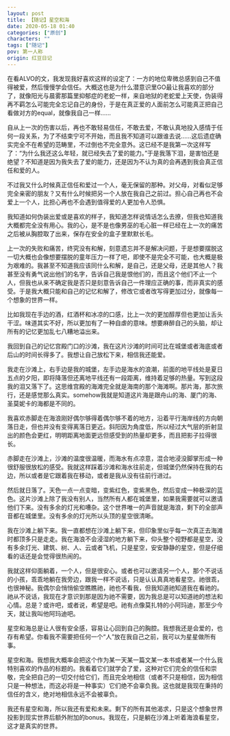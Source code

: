 ```yaml
---
layout: post
title: 【随记】星空和海
date: 2020-05-18 01:40
categories: ["原创"]
characters: ""
tags: ["随记"]
pov: 第一人称
origin: 红豆日记
---
```


在看ALVO的文，我发现我好喜欢这样的设定了：一方的地位卑微总感到自己不值得被爱，然后慢慢学会信任。大概这也是为什么潜意识里GO最让我喜欢的部分了，就像阳光与晨雾那篇里抑郁症的老蛇一样，来自地狱的老蛇爱上天使，伪装得再不羁怎么可能完全忘记自己的身份，于是在真正爱的人面前怎么可能真正把自己看做对方的equal，就像我自己一样……

自从上一次的伤害以后，再也不敢轻易信任，不敢去爱，不敢认真地投入感情于任何一段关系，为了不结束宁可不开始，而且我不知道可以跟谁去说……这后遗症确实完全不在希望的范畴里，不过倒也不完全意外。这已经不是我第一次这样写了：“为什么我还这么年轻，就已经失去了爱的能力。”于是我落下泪，是害怕还是绝望？不知道是因为我失去了爱的能力，还是因为不认为真的会再遇到我会真正信任和爱的人。

不过我又什么时候真正信任和爱过一个人，毫无保留的那种。对父母，对看似足够完全亲密的朋友？又有什么时候把另一个人放在我自己之前过。担心自己再也不会爱上一个人，比担心再也不会遇到值得爱的人更加令人恐惧。

我知道如何伪装出爱或是喜欢的样子，我知道怎样说情话怎么去撩，但我也知道我大概都完全没有用心。我的心，是不是也像男巫的毛心脏一样已经在上一次的痛苦之后被从胸腔取了出来，保存在安全的盒子里默默长毛。

上一次的失败和痛苦，终究没有和解，刻意遗忘并不是解决问题，于是想要摆脱这一切大概也会像想要摆脱的童年压力一样了吧，即使不是完全不可能，也大概是极为艰难的。我甚至不知道我应该同什么和解，是自己，还是父母，还是其他人？我甚至没有勇气说出他们的名字，告诉自己我是恨他们的，而且这个他们不止一个人，但我也从来不确定我是否只是刻意告诉自己一件理应正确的事，而非真实的感受。于是我大概只能和自己的记忆和解了，修改它或者改写得更加过分，就像每一个想象的世界一样。

比如我现在手边的酒，红酒杯和冰凉的口感，比上一次的更加醇厚但也更加让舌头干涩。味道其实不好，所以更加有了一种自虐的意味。想要麻醉自己的头脑，却让所有的记忆更加乱七八糟地溢出来。

我回到自己的记忆宫殿门口的沙滩，我在这片沙滩的时间可比在城堡或者海底或者后山的时间长得多了。我想让自己放松下来，相信我还能爱。

我走在沙滩上，右手边是我的城堡，左手边是海水的浪潮，前面的地平线处是夏日五点的夕阳，即将降落但还离地平线还有一段距离，维持着足够的热量。写到这段我的泪又落下了。这思维宫殿的海滩完全就是海南的那个海滩啊。那片海，那次旅行，还是感觉那么真实。somehow我就是知道这片海是跟舟山的海、厦门的海、圣莫妮卡的海都是不同的。

我喜欢赤脚走在海浪刚好偶尔够得着偶尔够不着的地方，沿着平行海岸线的方向朝落日走，但也并没有变得离落日更近。斜阳因为角度低，所以经过大气层的折射显出的颜色会更红，明明距离地面更远但感受到的热量却更多，而且把影子拉得很长。

赤脚走在沙滩上，沙滩的温度很温暖，而海水有点凉意，混合地浸没脚掌形成一种很舒服很放松的感受。我就这样踩着沙滩和海水往前走，但城堡仍然保持在我的右边，所以或者是它跟着我在移动，或者是我从没有往前行进过。

然后就日落了。天色一点一点变暗，变紫红色，变紫黑色，然后变成一种极深的蓝色。这片沙滩上除了我没有别人，当然所有人都在城堡里，如果我需要就可以邀请他们下来。没有多余的灯光和嘈杂。这个世界唯一的声音就是海浪，剩下的全部声音都在城堡里。没有多余的灯光所以头顶的星空很清晰。

我在沙滩上躺下来。我一直都想在沙滩上躺下来，但印象里似乎每一次真正去海滩时都顶多只是走走。我在海浪不会浸湿的地方躺下来，仰头整个视野都是星空，没有多余灯光、建筑、树、人、云或者飞机，只是星空，安安静静的星空，但是仔细看的话还是会觉得很热闹的。

我就这样仰面躺着，一个人，但是很安心。或者也可以邀请另一个人，那个不说话的小孩，乖乖地躺在我旁边，跟我一样不说话，只是认认真真地看星空。祂很乖，也很神秘。我偶尔会悄悄偷空瞧瞧祂，祂也不看我，但我知道祂知道我在看祂的。祂从不说话，我现在才意识到那是因为祂不需要，因为我总是可以知道祂的想法和心情。总是？或许吧，或者说，希望是吧。祂有点像莫扎特的小阿玛迪，那至少今天，就让我叫他阿玛迪吧。

星空和海总是让人很有安全感，容易让心回到自己的胸腔。我想我还是会爱的，也存有希望。你看我不需要把任何一个“人”放在我自己之前，我可以为星星做所有事。

星空和海。我想我大概率会把这个作为某一天某一篇文某一本书或者某一个什么我特别喜欢的作品的标题的。我看着它们就学会了爱，这种对它们完全的信任和崇敬，完全把自己的一切交付给它们，而且完全地相信（或者不只是相信，因为相信只是一种想法，而这必将是一种事实）它们绝不会辜负我。这也就是我现在秉持的信任的含义，绝对地相信永远不会被辜负。

我还有星空和海，所以我还有爱和未来。剩下的所有其他渴求，只是这个想象世界投影到现实世界后额外附加的bonus。我现在，只是躺在沙滩上听着海浪看星空，这才是真实的世界。